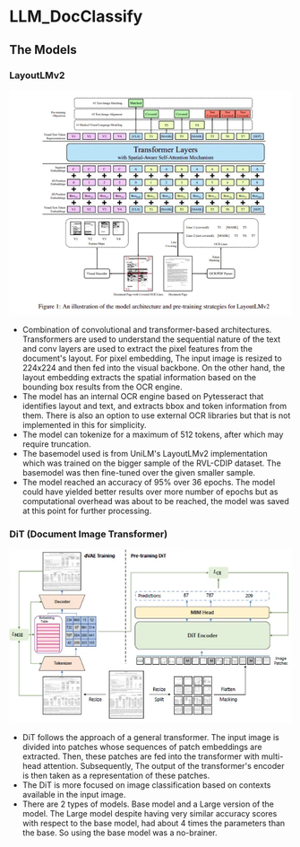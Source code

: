 # LLM_DocClassify
## The Models

### LayoutLMv2

![](elements/LayoutLMv2_archi.webp)



- Combination of convolutional and transformer-based architectures. Transformers are used to understand the sequential nature of the text and conv layers are used to extract the pixel features from the document's layout. For pixel embedding, The input image is resized to 224x224 and then fed into the visual backbone. On the other hand, the layout embedding extracts the spatial information based on the bounding box results from the OCR engine.
- The model has an internal OCR engine based on Pytesseract that identifies layout and text, and extracts bbox and token information from them. There is also an option to use external OCR libraries but that is not implemented in this for simplicity.
- The model can tokenize for a maximum of 512 tokens, after which may require truncation.
- The basemodel used is from UniLM's LayoutLMv2 implementation which was trained on the bigger sample of the RVL-CDIP dataset. The basemodel was then fine-tuned over the given smaller sample.
- The model reached an accuracy of 95% over 36 epochs. The model could have yielded better results over more number of epochs but as computational overhead was about to be reached, the model was saved at this point for further processing.

### DiT (Document Image Transformer)

![The model architecture of DiT with MIM pre-training.](elements/DiT_Architecture.webp)

- DiT follows the approach of a general transformer. The input image is divided into patches whose sequences of patch embeddings are extracted. Then, these patches are fed into the transformer with multi-head attention. Subsequently, The output of the transformer's encoder is then taken as a representation of these patches. 
- The DiT is more focused on image classification based on contexts available in the input image.
- There are 2 types of models. Base model and a Large version of the model. The Large model despite having very similar accuracy scores with respect to the base model, had about 4 times the parameters than the base. So using the base model was a no-brainer. 
